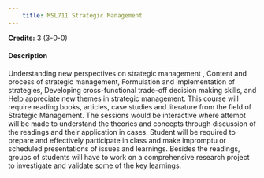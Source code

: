 ```yaml
---
    title: MSL711 Strategic Management
---
```

**Credits:** 3 (3-0-0)



#### Description 
Understanding new perspectives on strategic management , Content and process of strategic management, Formulation and implementation of strategies, Developing cross-functional trade-off decision making skills, and Help appreciate new themes in strategic management. This course will require reading books, articles, case studies and literature from the field of Strategic Management. The sessions would be interactive where attempt will be made to understand the theories and concepts through discussion of the readings and their application in cases. Student will be required to prepare and effectively participate in class and make impromptu or scheduled presentations of issues and learnings. Besides the readings, groups of students will have to work on a comprehensive research project to investigate and validate some of the key learnings.